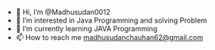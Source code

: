 - 👋 Hi, I’m @Madhusudan0012
- 👀 I’m interested in Java Programming and solving Problem
- 🌱 I’m currently learning JAVA Programming 
- 📫 How to reach me madhusudanchauhan62@gmail.com


